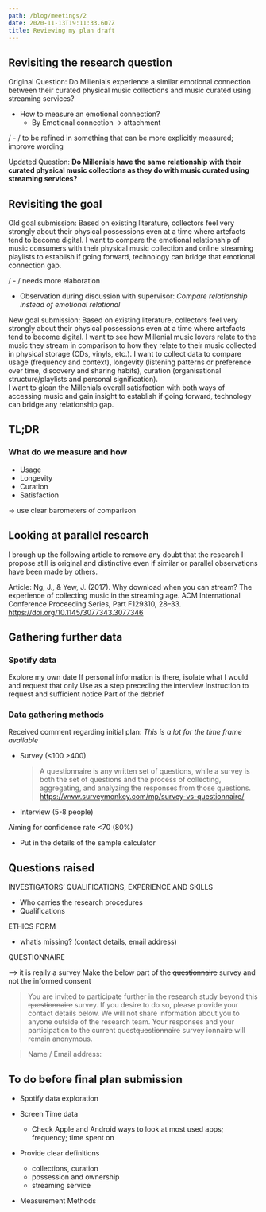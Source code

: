 ```yaml
---
path: /blog/meetings/2
date: 2020-11-13T19:11:33.607Z
title: Reviewing my plan draft
---
```


## Revisiting the research question 
Original Question:
Do Millenials experience a similar emotional connection between their curated physical music collections and music curated using streaming services?
 - How to measure an emotional connection?
    - By Emotional connection → attachment

/ - / to be refined in something that can be more explicitly measured; improve wording

Updated Question:
**Do Millenials have the same relationship with their curated physical music collections as they do with music curated using streaming services?**

## Revisiting the goal

Old goal submission:
Based on existing literature, collectors feel very strongly about their physical possessions even at a time where artefacts tend to become digital. I want to compare the emotional relationship of music consumers with their physical music collection and online streaming playlists to establish if going forward, technology can bridge that emotional connection gap.

/ - / needs more elaboration

- Observation during discussion with supervisor: *Compare relationship instead of emotional relational*

New goal submission:
Based on existing literature, collectors feel very strongly about their physical possessions even at a time where artefacts tend to become digital.
I want to see how Millenial music lovers relate to the music they stream in comparison to how they relate to their music collected in physical storage (CDs, vinyls, etc.). I want to collect data to compare usage (frequency and context), longevity (listening patterns or preference over time, discovery and sharing habits), curation (organisational structure/playlists and personal signification).  
I want to glean the Millenials overall satisfaction with both ways of accessing music and gain insight to establish if going forward, technology can bridge any relationship gap.

## TL;DR 
### What do we measure and how
- Usage
- Longevity
- Curation
- Satisfaction

→ use clear barometers of comparison


## Looking at parallel research

I brough up the following article to remove any doubt that the research I propose still is original and distinctive even if similar or parallel observations have been made by others.

Article:
Ng, J., & Yew, J. (2017). Why download when you can stream? The experience of collecting music in the streaming age. ACM International Conference Proceeding Series, Part F129310, 28–33. https://doi.org/10.1145/3077343.3077346

## Gathering further data

### Spotify data
Explore my own date
If personal information is there, isolate what I would and request that only
Use as a step preceding the interview
Instruction to request and sufficient notice
Part of the debrief


### Data gathering methods
Received comment regarding initial plan: _This is a lot for the time frame
available_ 

- Survey (<100 >400)
  > A questionnaire is any written set of questions, while a survey is both the set of questions and the process of collecting, aggregating, and analyzing the responses from those questions.
  https://www.surveymonkey.com/mp/survey-vs-questionnaire/

- Interview (5-8 people)

Aiming for confidence rate <70 (80%)
- Put in the details of the sample calculator

## Questions raised

INVESTIGATORS’ QUALIFICATIONS, EXPERIENCE AND SKILLS 
- Who carries the research procedures 
- Qualifications

ETHICS FORM
- whatis missing? (contact details, email address)

QUESTIONNAIRE

--> it is really a survey
Make the below part of the ~~questionnaire~~ survey and not the informed consent 

>You are invited to participate further in the research study beyond this ~~questionnaire~~ survey. If you desire to do so, please provide your contact details below.
>We will not share information about you to anyone outside of the research team. Your responses and your participation to the current quest~~questionnaire~~ survey ionnaire will remain anonymous.
 
> Name / Email address: 

## To do before final plan submission

- Spotify data exploration

- Screen Time data
  - Check Apple and Android ways to look at most used apps; frequency; time spent on

- Provide clear definitions
  - collections, curation
  - possession and ownership
  - streaming service
  
- Measurement Methods
